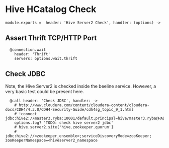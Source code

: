 
# Hive HCatalog Check

    module.exports =  header: 'Hive Server2 Check', handler: (options) ->

## Assert Thrift TCP/HTTP Port

      @connection.wait
        header: 'Thrift'
        servers: options.wait.thrift

## Check JDBC

Note, the Hive Server2 is checked inside the beeline service. However, a very
basic test could be present here.

      @call header: 'Check JDBC', handler: ->
        # http://www.cloudera.com/content/cloudera-content/cloudera-docs/CDH4/4.3.0/CDH4-Security-Guide/cdh4sg_topic_9_1.html
        # !connect jdbc:hive2://master3.ryba:10001/default;principal=hive/master3.ryba@HADOOP.RYBA
        options.log? 'TODO: check hive server2 jdbc'
        # hive.server2.site['hive.zookeeper.quorum']
        # jdbc:hive2://<zookeeper_ensemble>;serviceDiscoveryMode=zooKeeper; zooKeeperNamespace=<hiveserver2_namespace
